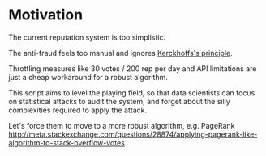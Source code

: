 # Motivation

The current reputation system is too simplistic.

The anti-fraud feels too manual and ignores [Kerckhoffs's principle](https://en.wikipedia.org/wiki/Kerckhoffs's_principle).

Throttling measures like 30 votes / 200 rep per day and API limitations are just a cheap workaround for a robust algorithm.

This script aims to level the playing field, so that data scientists can focus on statistical attacks to audit the system, and forget about the silly complexities required to apply the attack.

Let's force them to move to a more robust algorithm, e.g. PageRank <http://meta.stackexchange.com/questions/28874/applying-pagerank-like-algorithm-to-stack-overflow-votes>

